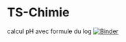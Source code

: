 # TS-Chimie

calcul pH avec formule du log
[![Binder](https://mybinder.org/badge_logo.svg)](https://mybinder.org/v2/gh/CDERYCKE/TS-Chimie/master?filepath=pH.ipynb)
